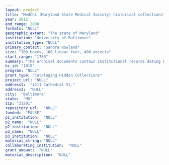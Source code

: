 ```yaml
--- 
layout: project 
title: "MedChi (Maryland State Medical Society) historical collections"
year: 2012
end_range: 2000
formats: "NULL"
geographic_extant: "The state of Maryland"
institution: "University of Baltimore"
institution_type: "NULL"
primary_contact: "Sandra Rowland"
size: "100 boxes, 100 linear feet, 400 objects"
start_range: "1780"
summary: "The archival documents contain institutional records dating back to the late 1700s. It provides an overview of the social, cultural and professional growth of an American medical society and a window onto the state of medicine and public health over the centuries. Also included are records from the Baltimore General Dispensary and many of the county medical societies. The records document the formation and development of the Maryland Medical Society, one of the oldest medical societies in the country. The archives contain historical information on physicians' role in the public health campaigns, professional licensing and review for medical practitioners, the evolution of medical education, and the dissemination of medical knowledge. The portrait collection includes 150 prominent physicians from such well known artists as Rembrandt Peale, Julius Stewart and Charles Byrd King. The artifact collections includes medical instruments from the 19th and 20th Centuries."
hc_id: "1015"
program: "NULL"
grant_type: "Cataloging Hidden Collections"
project_url: "NULL"
address1:  "1211 Cathedral St."
address2:  "NULL"
city:  "Baltimore"
state:  "MD"
zip: "21201"
repository_url:  "NULL"
funded:  "FALSE"
p1_institution:  "NULL"
p2_name:  "NULL"
p2_institution:  "NULL"
p3_name:  "NULL"
p3_institution:  "NULL"
material_string: "NULL"
collaborating_institution:  "NULL"
grant_amount:  "NULL"
material_description:  "NULL"
---
```

